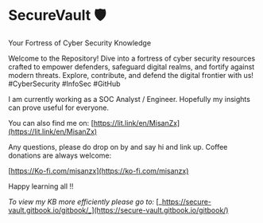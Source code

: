 # SecureVault 🛡️

Your Fortress of Cyber Security Knowledge

Welcome to the Repository! Dive into a fortress of cyber security resources crafted to empower defenders, safeguard digital realms, and fortify against modern threats. Explore, contribute, and defend the digital frontier with us! #CyberSecurity #InfoSec #GitHub&#x20;

I am currently working as a SOC Analyst / Engineer. Hopefully my insights can prove useful for everyone.

You can also find me on: [https://lit.link/en/MisanZx](https://lit.link/en/MisanZx)

Any questions, please do drop on by and say hi and link up. Coffee donations are always welcome:&#x20;

[https://Ko-fi.com/misanzx](https://ko-fi.com/misanzx)

Happy learning all !!

_To view my KB more efficiently please go to:_ [_https://secure-vault.gitbook.io/gitbook/_](https://secure-vault.gitbook.io/gitbook/)
